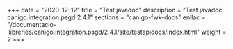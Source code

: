 +++
date        = "2020-12-12"
title       = "Test javadoc"
description = "Test javadoc canigo.integration.psgd 2.4.1"
sections    = "canigo-fwk-docs"
enllac		= "/documentacio-llibreries/canigo.integration.psgd/2.4.1/site/testapidocs/index.html"
weight		= 2
+++
